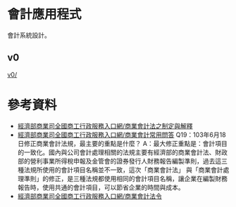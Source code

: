 # 會計應用程式
會計系統設計。

## v0
[v0/](https://github.com/YauHsien/accounting/blob/main/v0/README.md)

# 參考資料
- [經濟部商業司全國商工行政服務入口網/商業會計法之制定與解釋](https://gcis.nat.gov.tw/mainNew/subclassNAction.do?method=getFile&pk=708)
- [經濟部商業司全國商工行政服務入口網/商業會計常用問答](https://gcis.nat.gov.tw/mainNew/subclassNAction.do?method=getFile&pk=614&sub=674)
  Q19：103年6月18日修正商業會計法規，最主要的重點是什麼？
  A：最大修正重點是：會計項目的一致化。國內與公司會計處理相關的法規主要有經濟部的商業會計法、財政部的營利事業所得稅申報及金管會的證券發行人財務報告編製準則，過去這三種法規所使用的會計項目名稱並不一致，這次「商業會計法」 與「商業會計處理準則」的修正，是三種法規都使用相同的會計項目名稱，讓企業在編製財務報告時，使用共通的會計項目，可以節省企業的時間與成本。
- [經濟部商業司全國商工行政服務入口網/商業會計法令](https://gcis.nat.gov.tw/mainNew/subclassNAction.do?method=getFile&pk=969)
